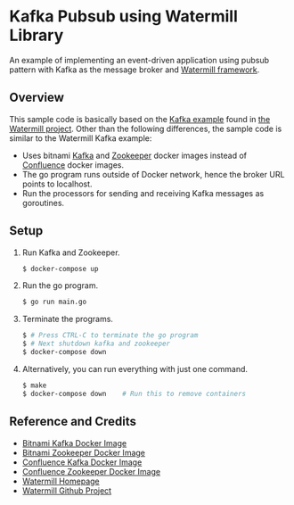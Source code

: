 # Kafka Pubsub using Watermill Library

An example of implementing an event-driven application using pubsub pattern with Kafka as the message broker and [Watermill framework](https://github.com/ThreeDotsLabs/watermill).

## Overview

This sample code is basically based on the [Kafka example](https://github.com/ThreeDotsLabs/watermill/tree/master/_examples/pubsubs/kafka) found in [the Watermill project](https://github.com/ThreeDotsLabs/watermill). Other than the following differences, the sample code is similar to the Watermill Kafka example:

* Uses bitnami [Kafka](https://hub.docker.com/r/bitnami/kafka) and [Zookeeper](https://hub.docker.com/r/bitnami/zookeeper) docker images instead of [Confluence](https://hub.docker.com/u/confluentinc) docker images.
* The go program runs outside of Docker network, hence the broker URL points to localhost.
* Run the processors for sending and receiving Kafka messages as goroutines.

## Setup

1. Run Kafka and Zookeeper.

   ```bash
   $ docker-compose up
   ```

1. Run the go program.

   ```bash
   $ go run main.go
   ```

1. Terminate the programs.

   ```bash
   $ # Press CTRL-C to terminate the go program
   $ # Next shutdown kafka and zookeeper
   $ docker-compose down
   ```

1. Alternatively, you can run everything with just one command.

   ```bash
   $ make
   $ docker-compose down    # Run this to remove containers
   ```

## Reference and Credits

* [Bitnami Kafka Docker Image](https://hub.docker.com/r/bitnami/kafka)
* [Bitnami Zookeeper Docker Image](https://hub.docker.com/r/bitnami/zookeeper)
* [Confluence Kafka Docker Image](https://hub.docker.com/r/confluentinc/cp-kafka)
* [Confluence Zookeeper Docker Image](https://hub.docker.com/r/confluentinc/cp-zookeeper)
* [Watermill Homepage](https://watermill.io/)
* [Watermill Github Project](https://github.com/ThreeDotsLabs/watermill)
